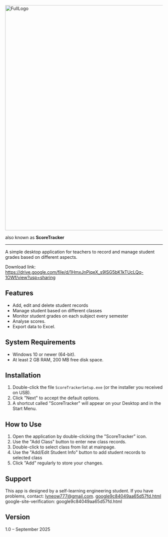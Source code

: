 <img width="900" height="720" alt="FullLogo" src="https://github.com/user-attachments/assets/48638fed-7482-48b8-acb8-e13a072a6f2e" />


also known as **ScoreTracker**

--------

A simple desktop application for teachers to record and manage student grades based on different aspects.

Download link: https://drive.google.com/file/d/1HmxJnPiqeX_s9lSG5bK1kTUcLQq-1OWf/view?usp=sharing

Features
--------
- Add, edit and delete student records 
- Manage student based on different classes
- Monitor student grades on each subject every semester
- Analyse scores.
- Export data to Excel.

System Requirements
-------------------
- Windows 10 or newer (64-bit).
- At least 2 GB RAM, 200 MB free disk space.

Installation
------------
1. Double-click the file `ScoreTrackerSetup.exe` (or the installer you received on USB).
2. Click "Next" to accept the default options.
3. A shortcut called "ScoreTracker" will appear on your Desktop and in the Start Menu.

How to Use
----------
1. Open the application by double-clicking the "ScoreTracker" icon.
2. Use the "Add Class" button to enter new class records.
3. Double-click to select class from list at mainpage.
4. Use the "Add/Edit Student Info" button to add student records to selected class
4. Click "Add" regularly to store your changes.

Support
-------
This app is designed by a self-learning engineering student. If you have problems, contact: lyneow777@gmail.com.
[google9c84049aa65d57fd.html](https://github.com/user-attachments/files/22376201/google9c84049aa65d57fd.html)
google-site-verification: google9c84049aa65d57fd.html

Version
-------
1.0 – September 2025
